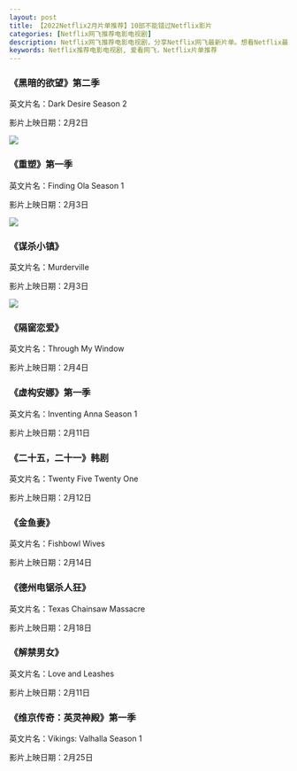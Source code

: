 ```yaml
---
layout: post
title: 【2022Netflix2月片单推荐】10部不能错过Netflix影片
categories: [Netflix网飞推荐电影电视剧]
description: Netflix网飞推荐电影电视剧，分享Netflix网飞最新片单。想看Netflix最新的影视资讯及电影电视剧片单，请关注爱看网飞Netflix。
keywords: Netflix推荐电影电视剧, 爱看网飞，Netflix片单推荐
---
```


### 《黑暗的欲望》第二季

英文片名：Dark Desire Season 2

影片上映日期：2月2日

![](/images/blog/dark-desire-season-2-what-to-expect-netflix.png)

### 《重塑》第一季

英文片名：Finding Ola Season 1

影片上映日期：2月3日

![](/images/blog/finding-ola-netflix-stagione-1-netflix.png)

### 《谋杀小镇》

英文片名：Murderville

影片上映日期：2月3日

![](/images/blog/netflix-Murderville.png)

### 《隔窗恋爱》

英文片名：Through My Window

影片上映日期：2月4日

### 《虚构安娜》第一季

英文片名：Inventing Anna Season 1

影片上映日期：2月11日

### 《二十五，二十一》韩剧

英文片名：Twenty Five Twenty One

影片上映日期：2月12日

### 《金鱼妻》

英文片名：Fishbowl Wives

影片上映日期：2月14日

### 《德州电锯杀人狂》

英文片名：Texas Chainsaw Massacre

影片上映日期：2月18日

### 《解禁男女》 

英文片名：Love and Leashes

影片上映日期：2月11日

### 《维京传奇：英灵神殿》第一季

英文片名：Vikings: Valhalla Season 1

影片上映日期：2月25日



